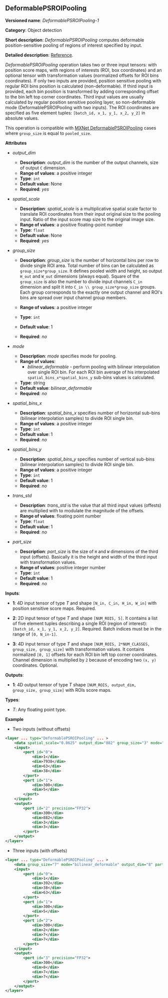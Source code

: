 ## DeformablePSROIPooling <a name="DeformablePSROIPooling"></a>

**Versioned name**: *DeformablePSROIPooling-1*

**Category**: Object detection

**Short description**: *DeformablePSROIPooling* computes deformable position-sensitive pooling of regions of interest specified by input.

**Detailed description**: [Reference](https://arxiv.org/abs/1703.06211).

*DeformablePSROIPooling* operation takes two or three input tensors: with position score maps, with regions of interests (ROI, box coordinates) and an optional tensor with transformation values (normalized offsets for ROI bins coordinates).
If only two inputs are provided, position sensitive pooling with regular ROI bins position is calculated (non-deformable).
If third input is provided, each bin position is transformed by adding corresponding offset to the bin left top corner coordinates. Third input values are usually calculated by regular position sensitive pooling layer, so non-deformable mode (DeformablePSROIPooling with two inputs).
The ROI coordinates are specified as five element tuples: `[batch_id, x_1, y_1, x_2, y_2]` in absolute values.

This operation is compatible with [MXNet DeformablePSROIPooling](https://mxnet.apache.org/versions/1.7.0/api/python/docs/api/contrib/symbol/index.html#mxnet.contrib.symbol.DeformablePSROIPooling) cases where `group_size` is equal to `pooled_size`.

**Attributes**

* *output_dim*

  * **Description**: *output_dim* is the number of the output channels, size of output `C` dimension.
  * **Range of values**: a positive integer
  * **Type**: `int`
  * **Default value**: None
  * **Required**: *yes*

* *spatial_scale*

  * **Description**: *spatial_scale* is a multiplicative spatial scale factor to translate ROI coordinates from their input original size to the pooling input. Ratio of the input score map size to the original image size. 
  * **Range of values**: a positive floating-point number
  * **Type**: `float`
  * **Default value**: None
  * **Required**: *yes*

* *group_size*

  * **Description**: *group_size* is the number of horizontal bins per row to divide single ROI area. Total number of bins can be calculated as `group_size*group_size`. It defines pooled width and height, so output `H_out` and `W_out` dimensions (always equal).
  Square of the `group_size` is also the number to divide input channels `C_in` dimension and split it into `C_in \\ group_size*group_size` groups.
  Each group corresponds to the exactly one output channel and ROI's bins are spread over input channel group members.

  * **Range of values**: a positive integer
  * **Type**: `int`
  * **Default value**: 1
  * **Required**: *no*

* *mode*
  * **Description**: *mode* specifies mode for pooling.
  * **Range of values**:
    * *bilinear_deformable* - perform pooling with bilinear interpolation over single ROI bin. For each ROI bin average of his interpolated `spatial_bins_x*spatial_bins_y` sub-bins values is calculated.
  * **Type**: string
  * **Default value**: *bilinear_deformable*
  * **Required**: *no*

* *spatial_bins_x*
  * **Description**: *spatial_bins_x* specifies number of horizontal sub-bins (bilinear interpolation samples) to divide ROI single bin.
  * **Range of values**: a positive integer
  * **Type**: `int`
  * **Default value**: 1
  * **Required**: *no*

* *spatial_bins_y*
  * **Description**: *spatial_bins_y* specifies number of vertical sub-bins (bilinear interpolation samples) to divide ROI single bin.
  * **Range of values**: a positive integer
  * **Type**: `int`
  * **Default value**: 1
  * **Required**: *no*

* *trans_std*
  * **Description**: *trans_std* is the value that all third input values (offests) are multiplied with to modulate the magnitude of the offsets.
  * **Range of values**: floating point number
  * **Type**: `float`
  * **Default value**: 1
  * **Required**: *no*

* *part_size*
  * **Description**: *part_size* is the size of `H` and `W` dimensions of the third input (offsets). Basically it is the height and width of the third input 
  with transformation values.
  * **Range of values**: positive integer number
  * **Type**: `int`
  * **Default value**: 1
  * **Required**: *no*

**Inputs**:

*   **1**: 4D input tensor of type *T* and shape `[N_in, C_in, H_in, W_in]` with position sensitive score maps. Required.

*   **2**: 2D input tensor of type *T* and shape `[NUM_ROIS, 5]`. It contains a list of five element tuples describing a single ROI (region of interest): `[batch_id, x_1, y_1, x_2, y_2]`. Required.
Batch indices must be in the range of `[0, N_in-1]`.

*   **3**: 4D input tensor of type *T* and shape `[NUM_ROIS, 2*NUM_CLASSES, group_size, group_size]` with transformation values. It contains normalized `[0, 1]` offsets for each ROI bin left top corner coordinates. Channel dimension is multiplied by `2` because of encoding two `(x, y)` coordinates. Optional.

**Outputs**:
*   **1**: 4D output tensor of type *T* shape `[NUM_ROIS, output_dim, group_size, group_size]` with ROIs score maps.

**Types**:

* *T*: Any floating point type.
 

**Example**

* Two inputs (without offsets)
```xml
<layer ... type="DeformablePSROIPooling" ... >
    <data spatial_scale="0.0625" output_dim="882" group_size="3" mode="bilinear_deformable" spatial_bins_x="4" spatial_bins_y="4" trans_std="0.0" part_size="3"/>
    <input>
        <port id="0">
            <dim>1</dim>
            <dim>7938</dim>
            <dim>63</dim>
            <dim>38</dim>
        </port>
        <port id="1">
            <dim>300</dim>
            <dim>5</dim>
        </port>
    </input>
    <output>
        <port id="2" precision="FP32">
            <dim>300</dim>
            <dim>882</dim>
            <dim>3</dim>
            <dim>3</dim>
        </port>
    </output>
</layer>
```
* Three inputs (with offsets)
```xml
<layer ... type="DeformablePSROIPooling" ... >
    <data group_size="7" mode="bilinear_deformable" output_dim="8" part_size="7" spatial_bins_x="4" spatial_bins_y="4" spatial_scale="0.0625" trans_std="0.1"/>
    <input>
        <port id="0">
            <dim>1</dim>
            <dim>392</dim>
            <dim>38</dim>
            <dim>63</dim>
        </port>
        <port id="1">
            <dim>300</dim>
            <dim>5</dim>
        </port>
        <port id="2">
            <dim>300</dim>
            <dim>2</dim>
            <dim>7</dim>
            <dim>7</dim>
        </port>
    </input>
    <output>
        <port id="3" precision="FP32">
            <dim>300</dim>
            <dim>8</dim>
            <dim>7</dim>
            <dim>7</dim>
        </port>
    </output>
</layer>
```
